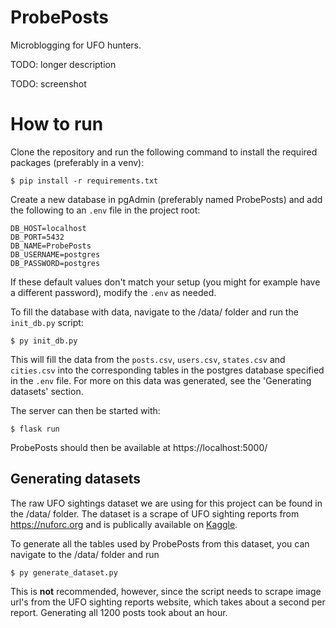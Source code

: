 # ProbePosts
Microblogging for UFO hunters.

TODO: longer description

TODO: screenshot

# How to run
Clone the repository and run the following command to install the required packages (preferably in a venv):
```
$ pip install -r requirements.txt
```
Create a new database in pgAdmin (preferably named ProbePosts) and add the following to an `.env` file in the project root:
```
DB_HOST=localhost
DB_PORT=5432
DB_NAME=ProbePosts
DB_USERNAME=postgres
DB_PASSWORD=postgres
```
If these default values don't match your setup (you might for example have a different password), modify the `.env` as needed.

To fill the database with data, navigate to the /data/ folder and run the `init_db.py` script:
```
$ py init_db.py
```
This will fill the data from the `posts.csv`, `users.csv`, `states.csv` and `cities.csv` into the corresponding tables in the postgres database specified in the `.env` file. For more on this data was generated, see the 'Generating datasets' section.

The server can then be started with:
```
$ flask run
```
ProbePosts should then be available at https://localhost:5000/

## Generating datasets
The raw UFO sightings dataset we are using for this project can be found in the /data/ folder. The dataset is a scrape of UFO sighting reports from  https://nuforc.org and is publically available on [Kaggle](https://www.kaggle.com/datasets/joebeachcapital/ufo-sightings/data).

To generate all the tables used by ProbePosts from this dataset, you can navigate to the /data/ folder and run
```
$ py generate_dataset.py
```
This is **not** recommended, however, since the script needs to scrape image url's from the UFO sighting reports website, which takes about a second per report. Generating all 1200 posts took about an hour.
